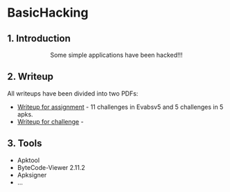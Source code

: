 # BasicHacking
## **1. Introduction**
<p align="center">Some simple applications have been hacked!!!

## **2. Writeup**
All writeups have been divided into two PDFs:
* [Writeup for assignment](https://github.com/ducdottoan2002/BasicHacking/blob/main/Writeup_for_assignment.pdf) - 11 challenges in Evabsv5 and 5 challenges in 5 apks.
* [Writeup for challenge](https://github.com/ducdottoan2002/BasicHacking/blob/main/Writeup_for_challenge.pdf)   -   

## **3. Tools**
* Apktool
* ByteCode-Viewer 2.11.2
* Apksigner
* ...